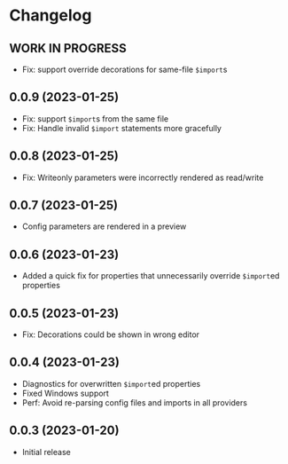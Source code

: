 <!--
	Placeholder for next versions:
	## __WORK IN PROGRESS__
-->

# Changelog
## __WORK IN PROGRESS__
* Fix: support override decorations for same-file `$import`s

## 0.0.9 (2023-01-25)
* Fix: support `$import`s from the same file
* Fix: Handle invalid `$import` statements more gracefully

## 0.0.8 (2023-01-25)
* Fix: Writeonly parameters were incorrectly rendered as read/write

## 0.0.7 (2023-01-25)
* Config parameters are rendered in a preview

## 0.0.6 (2023-01-23)
* Added a quick fix for properties that unnecessarily override `$import`ed properties

## 0.0.5 (2023-01-23)
* Fix: Decorations could be shown in wrong editor

## 0.0.4 (2023-01-23)
* Diagnostics for overwritten `$import`ed properties
* Fixed Windows support
* Perf: Avoid re-parsing config files and imports in all providers

## 0.0.3 (2023-01-20)
* Initial release
